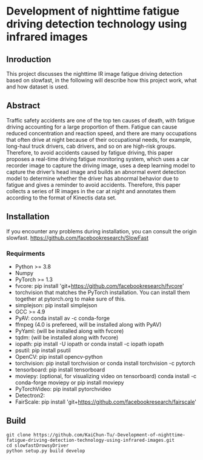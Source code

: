 # Development of nighttime fatigue driving detection technology using infrared images
## Inroduction
This project discusses the nighttime IR image fatigue driving detection based on slowfast, in the following will describe how this project work, what and how dataset is used.

## Abstract
Traffic safety accidents are one of the top ten causes of death, with fatigue
driving accounting for a large proportion of them. Fatigue can cause reduced
concentration and reaction speed, and there are many occupations that often
drive at night because of their occupational needs, for example, long-haul
truck drivers, cab drivers, and so on are high-risk groups.
Therefore, to avoid accidents caused by fatigue driving, this paper proposes a real-time driving fatigue monitoring system, which uses a car recorder
image to capture the driving image, uses a deep learning model to capture the
driver’s head image and builds an abnormal event detection model to determine whether the driver has abnormal behavior due to fatigue and gives a
reminder to avoid accidents.
Therefore, this paper collects a series of IR images in the car at night and
annotates them according to the format of Kinectis data set.

## Installation
If you encounter any problems during installation, you can consult the origin slowfast. https://github.com/facebookresearch/SlowFast
### Requirments
* Python >= 3.8  
* Numpy  
* PyTorch >= 1.3  
* fvcore: pip install 'git+https://github.com/facebookresearch/fvcore'  
* torchvision that matches the PyTorch installation. You can install them together at pytorch.org to make sure of this.  
* simplejson: pip install simplejson  
* GCC >= 4.9  
* PyAV: conda install av -c conda-forge  
* ffmpeg (4.0 is prefereed, will be installed along with PyAV)  
* PyYaml: (will be installed along with fvcore)  
* tqdm: (will be installed along with fvcore)  
* iopath: pip install -U iopath or conda install -c iopath iopath  
* psutil: pip install psutil  
* OpenCV: pip install opencv-python  
* torchvision: pip install torchvision or conda install torchvision -c pytorch  
* tensorboard: pip install tensorboard  
* moviepy: (optional, for visualizing video on tensorboard) conda install -c conda-forge moviepy or pip install moviepy  
* PyTorchVideo: pip install pytorchvideo  
* Detectron2:  
* FairScale: pip install 'git+https://github.com/facebookresearch/fairscale'  

## Build
    git clone https://github.com/KaiChun-Tu/-Development-of-nighttime-fatigue-driving-detection-technology-using-infrared-images.git
    cd slowfastDrowsyDriver
    python setup.py build develop
